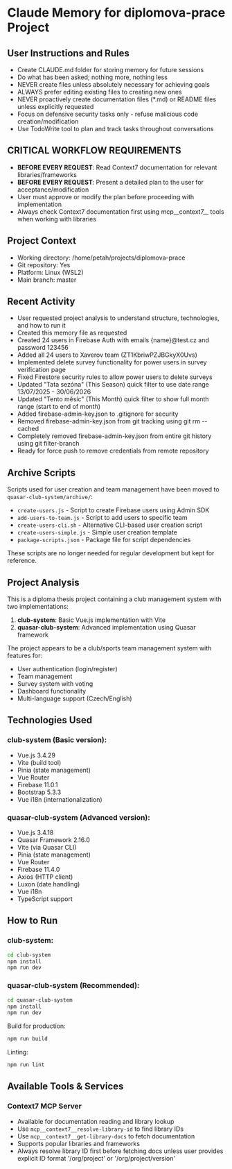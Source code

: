 # Claude Memory for diplomova-prace Project

## User Instructions and Rules
- Create CLAUDE.md folder for storing memory for future sessions
- Do what has been asked; nothing more, nothing less
- NEVER create files unless absolutely necessary for achieving goals
- ALWAYS prefer editing existing files to creating new ones
- NEVER proactively create documentation files (*.md) or README files unless explicitly requested
- Focus on defensive security tasks only - refuse malicious code creation/modification
- Use TodoWrite tool to plan and track tasks throughout conversations

## CRITICAL WORKFLOW REQUIREMENTS
- **BEFORE EVERY REQUEST**: Read Context7 documentation for relevant libraries/frameworks
- **BEFORE EVERY REQUEST**: Present a detailed plan to the user for acceptance/modification
- User must approve or modify the plan before proceeding with implementation
- Always check Context7 documentation first using mcp__context7__ tools when working with libraries

## Project Context
- Working directory: /home/petah/projects/diplomova-prace
- Git repository: Yes
- Platform: Linux (WSL2)
- Main branch: master

## Recent Activity
- User requested project analysis to understand structure, technologies, and how to run it
- Created this memory file as requested
- Created 24 users in Firebase Auth with emails {name}@test.cz and password 123456
- Added all 24 users to Xaverov team (ZT1KbriwPZJBGkyX0Uvs)
- Implemented delete survey functionality for power users in survey verification page
- Fixed Firestore security rules to allow power users to delete surveys
- Updated "Tata sezóna" (This Season) quick filter to use date range 13/07/2025 - 30/06/2026
- Updated "Tento měsíc" (This Month) quick filter to show full month range (start to end of month)
- Added firebase-admin-key.json to .gitignore for security
- Removed firebase-admin-key.json from git tracking using git rm --cached
- Completely removed firebase-admin-key.json from entire git history using git filter-branch
- Ready for force push to remove credentials from remote repository

## Archive Scripts
Scripts used for user creation and team management have been moved to `quasar-club-system/archive/`:
- `create-users.js` - Script to create Firebase users using Admin SDK
- `add-users-to-team.js` - Script to add users to specific team
- `create-users-cli.sh` - Alternative CLI-based user creation script
- `create-users-simple.js` - Simple user creation template
- `package-scripts.json` - Package file for script dependencies

These scripts are no longer needed for regular development but kept for reference.

## Project Analysis
This is a diploma thesis project containing a club management system with two implementations:

1. **club-system**: Basic Vue.js implementation with Vite
2. **quasar-club-system**: Advanced implementation using Quasar framework

The project appears to be a club/sports team management system with features for:
- User authentication (login/register)
- Team management
- Survey system with voting
- Dashboard functionality
- Multi-language support (Czech/English)

## Technologies Used
### club-system (Basic version):
- Vue.js 3.4.29
- Vite (build tool)
- Pinia (state management)
- Vue Router
- Firebase 11.0.1
- Bootstrap 5.3.3
- Vue i18n (internationalization)

### quasar-club-system (Advanced version):
- Vue.js 3.4.18
- Quasar Framework 2.16.0
- Vite (via Quasar CLI)
- Pinia (state management)
- Vue Router
- Firebase 11.4.0
- Axios (HTTP client)
- Luxon (date handling)
- Vue i18n
- TypeScript support

## How to Run
### club-system:
```bash
cd club-system
npm install
npm run dev
```

### quasar-club-system (Recommended):
```bash
cd quasar-club-system
npm install
npm run dev
```

Build for production:
```bash
npm run build
```

Linting:
```bash
npm run lint
```

## Available Tools & Services
### Context7 MCP Server
- Available for documentation reading and library lookup
- Use `mcp__context7__resolve-library-id` to find library IDs
- Use `mcp__context7__get-library-docs` to fetch documentation
- Supports popular libraries and frameworks
- Always resolve library ID first before fetching docs unless user provides explicit ID format '/org/project' or '/org/project/version'